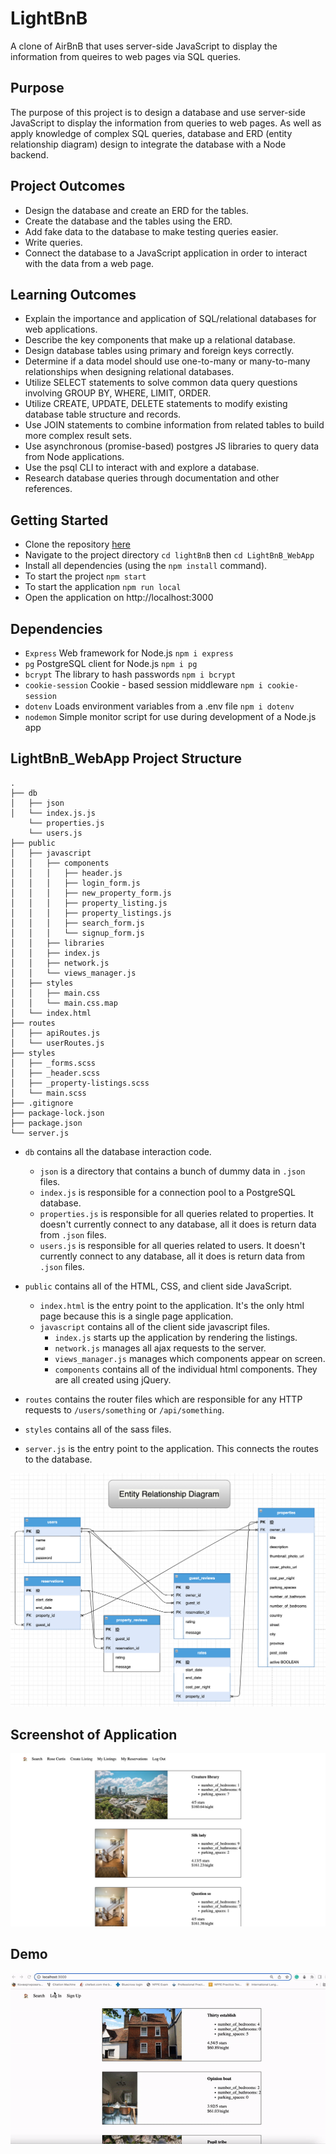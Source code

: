# LightBnB
A clone of AirBnB that uses server-side JavaScript to display the information from queires to web pages via SQL queries.
## Purpose
The purpose of this project is to design a database and use server-side JavaScript to display the information from queries to web pages. As well as apply knowledge of complex SQL queries, database and ERD (entity relationship diagram) design to integrate the database with a Node backend.

## Project Outcomes
 * Design the database and create an ERD for the tables.
 * Create the database and the tables using the ERD.
 * Add fake data to the database to make testing queries easier.
 * Write queries.
 * Connect the database to a JavaScript application in order to interact with the data from a web page.


## Learning Outcomes
   * Explain the importance and application of SQL/relational databases for web applications.
   * Describe the key components that make up a relational database.
   * Design database tables using primary and foreign keys correctly.
   * Determine if a data model should use one-to-many or many-to-many relationships when designing relational databases.
   * Utilize SELECT statements to solve common data query questions involving GROUP BY, WHERE, LIMIT, ORDER.
   * Utilize CREATE, UPDATE, DELETE statements to modify existing database table structure and records.
   * Use JOIN statements to combine information from related tables to build more complex result sets.
   * Use asynchronous (promise-based) postgres JS libraries to query data from Node applications.
   * Use the psql CLI to interact with and explore a database.
   * Research database queries through documentation and other references.

## Getting Started
- Clone the repository [here](https://github.com/KShilina/LightBnB)
- Navigate to the project directory `cd lightBnB` then 
`cd LightBnB_WebApp`
- Install all dependencies (using the `npm install` command).
- To start the project `npm start`
- To start the application `npm run local`
- Open the application on http://localhost:3000

## Dependencies

- `Express` Web framework for Node.js `npm i express`
- `pg` PostgreSQL client for Node.js `npm i pg`
- `bcrypt` The library to hash passwords `npm i bcrypt`
- `cookie-session` Cookie - based session middleware `npm i cookie-session`
- `dotenv` Loads environment variables from a .env file `npm i dotenv`
- `nodemon` Simple monitor script for use during development of a Node.js app 

## LightBnB_WebApp Project Structure

```
.
├── db
│   ├── json
│   └── index.js.js
    └── properties.js
    └── users.js
├── public
│   ├── javascript
│   │   ├── components 
│   │   │   ├── header.js
│   │   │   ├── login_form.js
│   │   │   ├── new_property_form.js
│   │   │   ├── property_listing.js
│   │   │   ├── property_listings.js
│   │   │   ├── search_form.js
│   │   │   └── signup_form.js
│   │   ├── libraries
│   │   ├── index.js
│   │   ├── network.js
│   │   └── views_manager.js
│   ├── styles
│   │   ├── main.css
│   │   └── main.css.map
│   └── index.html
├── routes
│   ├── apiRoutes.js
│   └── userRoutes.js
├── styles  
│   ├── _forms.scss
│   ├── _header.scss
│   ├── _property-listings.scss
│   └── main.scss
├── .gitignore
├── package-lock.json
├── package.json
└── server.js
```

* `db` contains all the database interaction code.
  
  * `json` is a directory that contains a 
  bunch of dummy data in `.json` files.
  * `index.js` is responsible for a connection pool to a PostgreSQL database.
  * `properties.js` is responsible for all queries related to properties. It doesn't currently connect to any database, all it does is return data from `.json` files.
  * `users.js` is responsible for all queries related to users. It doesn't currently connect to any database, all it does is return data from `.json` files.

* `public` contains all of the HTML, CSS, and client side JavaScript. 
  * `index.html` is the entry point to the application. It's the only html page because this is a single page application.
  * `javascript` contains all of the client side javascript files.
    * `index.js` starts up the application by rendering the listings.
    * `network.js` manages all ajax requests to the server.
    * `views_manager.js` manages which components appear on screen.
    * `components` contains all of the individual html components. They are all created using jQuery.
* `routes` contains the router files which are responsible for any HTTP requests to `/users/something` or `/api/something`. 
* `styles` contains all of the sass files. 
* `server.js` is the entry point to the application. This connects the routes to the database.

!["Entity Relationship Diagram"](docs/LightBnB_ERD.png)

## Screenshot of Application
!["Screenshot of application"](docs/lightBnB.png)
## Demo

![Demo](docs/demo.gif)
